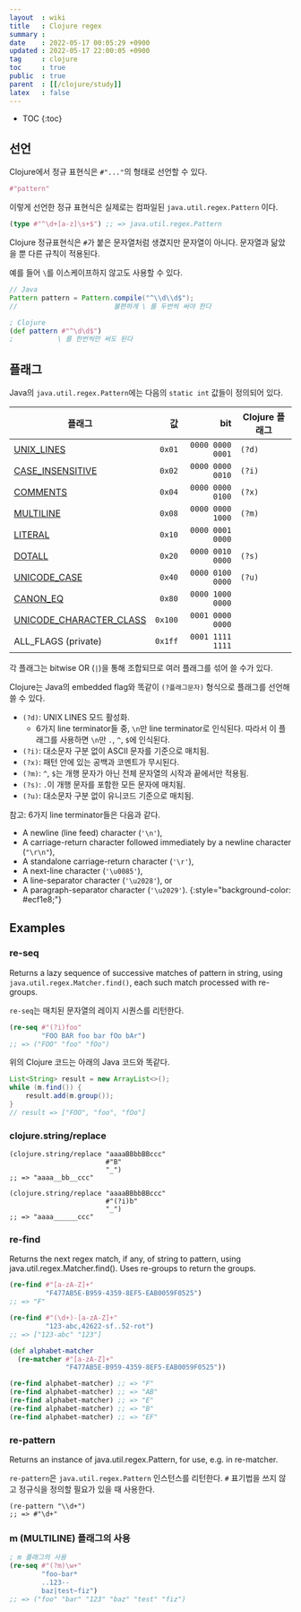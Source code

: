 ```yaml
---
layout  : wiki
title   : Clojure regex
summary : 
date    : 2022-05-17 00:05:29 +0900
updated : 2022-05-17 22:00:05 +0900
tag     : clojure
toc     : true
public  : true
parent  : [[/clojure/study]]
latex   : false
---
```

* TOC
{:toc}

## 선언

Clojure에서 정규 표현식은 `#"..."`의 형태로 선언할 수 있다.

```clojure
#"pattern"
```

이렇게 선언한 정규 표현식은 실제로는 컴파일된 `java.util.regex.Pattern` 이다.

```clojure
(type #"^\d+[a-z]\s+$") ;; => java.util.regex.Pattern
```

Clojure 정규표현식은 `#`가 붙은 문자열처럼 생겼지만 문자열이 아니다.
문자열과 닮았을 뿐 다른 규칙이 적용된다.

예를 들어 `\`를 이스케이프하지 않고도 사용할 수 있다.

```java
// Java
Pattern pattern = Pattern.compile("^\\d\\d$");
//                        불편하게 \ 를 두번씩 써야 한다
```

```clojure
; Clojure
(def pattern #"^\d\d$")
;           \ 를 한번씩만 써도 된다
```

## 플래그

Java의 `java.util.regex.Pattern`에는 다음의 `static int` 값들이 정의되어 있다.

| 플래그                               |      값 |              bit | Clojure 플래그 |
|--------------------------------------|--------:|-----------------:|----------------|
| [UNIX_LINES][unix_lines]             |  `0x01` | `0000 0000 0001` | `(?d)`         |
| [CASE_INSENSITIVE][case_insensitive] |  `0x02` | `0000 0000 0010` | `(?i)`         |
| [COMMENTS][comments]                 |  `0x04` | `0000 0000 0100` | `(?x)`         |
| [MULTILINE][multiline]               |  `0x08` | `0000 0000 1000` | `(?m)`         |
| [LITERAL][literal]                   |  `0x10` | `0000 0001 0000` |                |
| [DOTALL][dotall]                     |  `0x20` | `0000 0010 0000` | `(?s)`         |
| [UNICODE_CASE][unicode_case]         |  `0x40` | `0000 0100 0000` | `(?u)`         |
| [CANON_EQ][canon_eq]                 |  `0x80` | `0000 1000 0000` |                |
| [UNICODE_CHARACTER_CLASS][u_c_class] | `0x100` | `0001 0000 0000` |                |
| ALL_FLAGS (private)                  | `0x1ff` | `0001 1111 1111` |                |

각 플래그는 bitwise OR (`|`)을 통해 조합되므로 여러 플래그를 섞어 쓸 수가 있다.

Clojure는 Java의 embedded flag와 똑같이 `(?플래그문자)` 형식으로 플래그를 선언해 쓸 수 있다.

- `(?d)`: UNIX LINES 모드 활성화.
    - 6가지 line terminator들 중, `\n`만 line terminator로 인식된다. 따라서 이 플래그를 사용하면 `\n`만 `.`, `^`, `$`에 인식된다.
- `(?i)`: 대소문자 구분 없이 ASCII 문자를 기준으로 매치됨.
- `(?x)`: 패턴 안에 있는 공백과 코멘트가 무시된다.
- `(?m)`: `^`, `$`는 개행 문자가 아닌 전체 문자열의 시작과 끝에서만 적용됨.
- `(?s)`: `.`이 개행 문자를 포함한 모든 문자에 매치됨.
- `(?u)`: 대소문자 구분 없이 유니코드 기준으로 매치됨.

[unix_lines]: https://docs.oracle.com/en/java/javase/12/docs/api/java.base/java/util/regex/Pattern.html#UNIX_LINES
[case_insensitive]: https://docs.oracle.com/en/java/javase/12/docs/api/java.base/java/util/regex/Pattern.html#CASE_INSENSITIVE
[comments]: https://docs.oracle.com/en/java/javase/12/docs/api/java.base/java/util/regex/Pattern.html#COMMENTS
[literal]: https://docs.oracle.com/en/java/javase/12/docs/api/java.base/java/util/regex/Pattern.html#LITERAL
[dotall]: https://docs.oracle.com/en/java/javase/12/docs/api/java.base/java/util/regex/Pattern.html#DOTALL
[multiline]: https://docs.oracle.com/en/java/javase/12/docs/api/java.base/java/util/regex/Pattern.html#MULTILINE
[unicode_case]: https://docs.oracle.com/en/java/javase/12/docs/api/java.base/java/util/regex/Pattern.html#UNICODE_CASE
[canon_eq]: https://docs.oracle.com/en/java/javase/12/docs/api/java.base/java/util/regex/Pattern.html#CANON_EQ
[u_c_class]: https://docs.oracle.com/en/java/javase/12/docs/api/java.base/java/util/regex/Pattern.html#UNICODE_CHARACTER_CLASS

>
참고: 6가지 line terminator들은 다음과 같다.
- A newline (line feed) character (`'\n'`),
- A carriage-return character followed immediately by a newline character (`"\r\n"`),
- A standalone carriage-return character (`'\r'`),
- A next-line character (`'\u0085'`),
- A line-separator character (`'\u2028'`), or
- A paragraph-separator character (`'\u2029'`).
{:style="background-color: #ecf1e8;"}

## Examples

### re-seq

>
Returns a lazy sequence of successive matches of pattern in string, using `java.util.regex.Matcher.find()`, each such match processed with re-groups.

`re-seq`는 매치된 문자열의 레이지 시퀀스를 리턴한다.

```clojure
(re-seq #"(?i)foo"
        "FOO BAR foo bar fOo bAr")
;; => ("FOO" "foo" "fOo")
```

위의 Clojure 코드는 아래의 Java 코드와 똑같다.

```java
List<String> result = new ArrayList<>();
while (m.find()) {
    result.add(m.group());
}
// result => ["FOO", "foo", "fOo"]
```

### clojure.string/replace

```
(clojure.string/replace "aaaaBBbbBBccc"
                        #"B"
                        "_")
;; => "aaaa__bb__ccc"

(clojure.string/replace "aaaaBBbbBBccc"
                        #"(?i)b"
                        "_")
;; => "aaaa______ccc"
```

### re-find

>
Returns the next regex match, if any, of string to pattern, using java.util.regex.Matcher.find().  Uses re-groups to return the groups.

```clojure
(re-find #"[a-zA-Z]+"
         "F477AB5E-B959-4359-8EF5-EAB0059F0525")
;; => "F"

(re-find #"(\d+)-[a-zA-Z]+"
         "123-abc,42622-sf..52-rot")
;; => ["123-abc" "123"]
```

```clojure
(def alphabet-matcher
  (re-matcher #"[a-zA-Z]+"
              "F477AB5E-B959-4359-8EF5-EAB0059F0525"))

(re-find alphabet-matcher) ;; => "F"
(re-find alphabet-matcher) ;; => "AB"
(re-find alphabet-matcher) ;; => "E"
(re-find alphabet-matcher) ;; => "B"
(re-find alphabet-matcher) ;; => "EF"
```

### re-pattern

>
Returns an instance of java.util.regex.Pattern, for use, e.g. in re-matcher.

`re-pattern`은 `java.util.regex.Pattern` 인스턴스를 리턴한다.
`#` 표기법을 쓰지 않고 정규식을 정의할 필요가 있을 때 사용한다.

```
(re-pattern "\\d+")
;; => #"\d+"
```

### m (MULTILINE) 플래그의 사용

```clojure
; m 플래그의 사용
(re-seq #"(?m)\w+"
        "foo-bar*
        ..123--
        baz|test~fiz")
;; => ("foo" "bar" "123" "baz" "test" "fiz")
```


